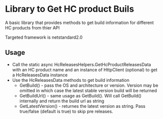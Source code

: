 # Library to Get HC product Buils

A basic library that provides methods to get build information for different HC products from thier API

Targeted framework is netstandard2.0

## Usage

* Call the static async HcReleasesHelpers.GetHcProductReleasesData with an HC product name and an instance of HttpClient (optional) to get a HcReleasesData instance
* Use the HcReleasesData methods to get build information
  * GetBuild() - pass the OS and architecture or version. Version may be omitted in which case the latest stable version build will be returned
  * GetBuildUrl() - same usage as GetBuild(). Will call GetBuild() internally and return the build url as string
  * GetLatestVersion() - returnes the latest version as string. Pass true/false (default is true) to skip pre releases.